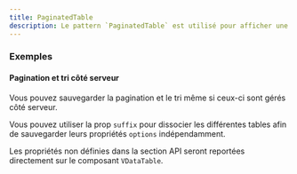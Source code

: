 ```yaml
---
title: PaginatedTable
description: Le pattern `PaginatedTable` est utilisé pour afficher une [`VDataTable`](https://vuetifyjs.com/en/components/data-tables/) de Vuetify avec une pagination persistante.
---
```


<doc-tabs>

<doc-tab-item label="Utilisation">

<doc-example file="paginated-table/usage"></doc-example>

### Exemples

#### Pagination et tri côté serveur

Vous pouvez sauvegarder la pagination et le tri même si ceux-ci sont gérés côté serveur.

<doc-alert type="info">

Vous pouvez utiliser la prop `suffix` pour dissocier les différentes tables afin de sauvegarder leurs propriétés `options` indépendamment.

</doc-alert>

<doc-example file="paginated-table/api"></doc-example>

</doc-tab-item>

<doc-tab-item label="API">

<doc-alert type="info">

Les propriétés non définies dans la section API seront reportées directement sur le composant `VDataTable`.

</doc-alert>

<doc-api name="paginated-table"></doc-api>
</doc-tab-item>

</doc-tabs>

<doc-sticky-button icon title="Vue d'ensemble" target="../../demarrer/vue-ensemble" :hidden="false"></doc-sticky-button>

